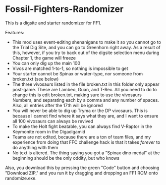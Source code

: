 # Fossil-Fighters-Randomizer
This is a digsite and starter randomizer for FF1.

Features:
- This mod uses event-editing shenanigans to make it so you cannot go to the Trial Dig Site,
  and you can go to Greenhorn right away. As a result of this, however, if you try to back out
  of the digsite selection menu during Chapter 1, the game will freeze
- You can only dig up the main 100
- Vivos are matched 1-to-1, so nothing is impossible to get
- Your starter cannot be Spinax or water-type, nor someone from broken.txt (see below)
- The three vivosaurs listed in the file broken.txt in this folder only appear post-game.
  These are Lambeo, Guan, and T-Rex. All you need to do to change this is edit broken.txt,
  making sure to use the vivosaurs Numbers, and separating each by a comma and any number of
  spaces. Also, all entries after the 17th will be ignored
- You will never be able to dig up Tryma or the DP vivosaurs. This is because I cannot find
  where it says what they are, and I want to ensure all 100 vivosaurs can always be revived
- To make the Holt fight beatable, you can always find V-Raptor in the Keymonite room in the
  Digadigamid
- Teams are not edited, because there are a ton of team files, and my experience from doing
  that FFC challenge hack is that it takes *forever* to do anything with them
- No text is altered. The thing saying you got a "Spinax dino medal" at the beginning should be
  the only oddity, but who knows

Also, you download this by pressing the green "Code" button and choosing "Download ZIP," and
you run it by dragging and dropping an FF1 ROM onto randomize.exe.